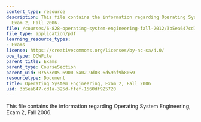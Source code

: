 ```yaml
---
content_type: resource
description: This file contains the information regarding Operating System Engineering,
  Exam 2, Fall 2006.
file: /courses/6-828-operating-system-engineering-fall-2012/3b5ea647cd1a325dffef1560df925720_MIT6_828F12_q06_2_sol.pdf
file_type: application/pdf
learning_resource_types:
- Exams
license: https://creativecommons.org/licenses/by-nc-sa/4.0/
ocw_type: OCWFile
parent_title: Exams
parent_type: CourseSection
parent_uid: 07553e05-6900-5a02-9d08-6d59bf9b8059
resourcetype: Document
title: Operating System Engineering, Exam 2, Fall 2006
uid: 3b5ea647-cd1a-325d-ffef-1560df925720
---
```

This file contains the information regarding Operating System Engineering, Exam 2, Fall 2006.